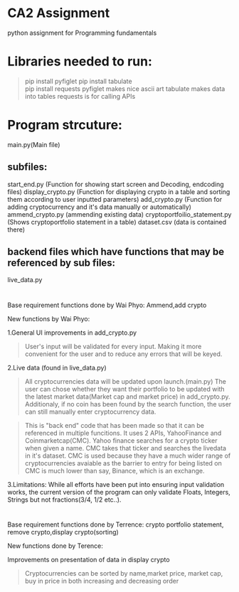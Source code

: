 # CA2 Assignment
 python assignment for Programming fundamentals


# Libraries needed to run:
   > pip install pyfiglet 
   > pip install tabulate  
   > pip install requests
   pyfiglet makes nice ascii art
   tabulate makes data into tables
   requests is for calling APIs

# Program strcuture:
   main.py(Main file)

## subfiles:
   start_end.py (Function for showing start screen and Decoding, endcoding files)
   display_crypto.py (Function for displaying crypto in a table and sorting them according to user inputted parameters)
   add_crypto.py (Function for adding cryptocurrency and it's data manually or automatically)
   ammend_crypto.py (ammending existing data)
   cryptoportfoilio_statement.py (Shows cryptoportfolio statement in a table)
   dataset.csv (data is contained there)

## backend files which have functions that may be referenced by sub files:
   live_data.py



# ####################################################################

Base requirement functions done by Wai Phyo: Ammend,add crypto

New functions by Wai Phyo:

1.General UI improvements in add_crypto.py

   >User's input will be validated for every input. Making it more convenient for the user and to reduce any errors that will be keyed.

2.Live data (found in live_data.py)
   >All cryptocurrencies data will be updated upon launch.(main.py)
   >The user can chose whether they want their portfolio to be updated with the latest market data(Market cap and market price) in add_crypto.py.
   >Additionaly, if no coin has been found by the search function, the user can still manually enter cryptocurrency data.

   >This is "back end" code that has been made so that it can be referenced in multiple funcitions.
   >It uses 2 APIs, YahooFinance and Coinmarketcap(CMC). Yahoo finance searches for a crypto ticker when given a name. CMC takes that ticker and searches the livedata in it's dataset. CMC is used because they have a much wider range of cryptocurrencies avaiable as the barrier to entry for being listed on CMC is much lower than say, Binance, which is an exchange.



3.Limitations:
   While all efforts have been put into ensuring input validation works, the current version of the program can only validate Floats, Integers, Strings but not fractions(3/4, 1/2 etc..).
   

# ####################################################################



Base requirement functions done by Terrence: crypto portfolio statement, remove crypto,display crypto(sorting)

New functions done by Terence:

Improvements on presentation of data in display crypto
   > Cryptocurrencies can be sorted by name,market price, market cap, buy in price in both increasing and decreasing order